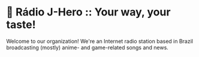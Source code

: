 🗾 Rádio J-Hero :: Your way, your taste!
========================================

Welcome to our organization! We're an Internet radio station based in Brazil broadcasting (mostly) anime- and game-related songs and news.
